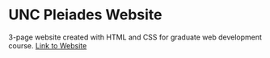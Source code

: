 # UNC Pleiades Website

3-page website created with HTML and CSS for graduate web development course.
[Link to Website](https://opal.ils.unc.edu/~cgs22/Assignment%205/home.html)
